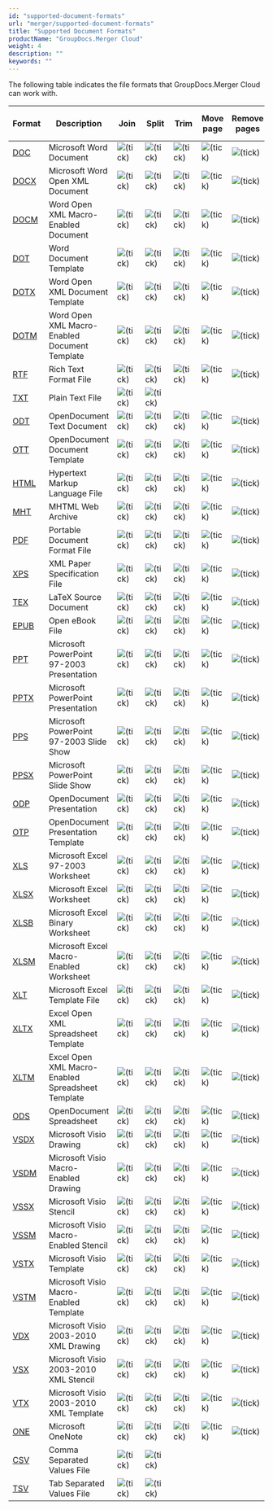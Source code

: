 ```yaml
---
id: "supported-document-formats"
url: "merger/supported-document-formats"
title: "Supported Document Formats"
productName: "GroupDocs.Merger Cloud"
weight: 4
description: ""
keywords: ""
---
```


The following table indicates the file formats that GroupDocs.Merger Cloud can work with.

|Format|Description|Join|Split|Trim|Move page|Remove pages|Swap pages|Change page orientation|Rotate pages
|---|---|---|---|---|---|---|---|---|---
|[DOC](https://wiki.fileformat.com/word-processing/doc/)|Microsoft Word Document| ![(tick)](merger/images/check.png) | ![(tick)](merger/images/check.png) | ![(tick)](merger/images/check.png) | ![(tick)](merger/images/check.png) | ![(tick)](merger/images/check.png) | ![(tick)](merger/images/check.png) | ![(tick)](merger/images/check.png) |
|[DOCX](https://wiki.fileformat.com/word-processing/docx/)|Microsoft Word Open XML Document| ![(tick)](merger/images/check.png) | ![(tick)](merger/images/check.png) | ![(tick)](merger/images/check.png) | ![(tick)](merger/images/check.png) | ![(tick)](merger/images/check.png) | ![(tick)](merger/images/check.png) | ![(tick)](merger/images/check.png) |
|[DOCM](https://wiki.fileformat.com/word-processing/docm/)|Word Open XML Macro-Enabled Document| ![(tick)](merger/images/check.png) | ![(tick)](merger/images/check.png) | ![(tick)](merger/images/check.png) | ![(tick)](merger/images/check.png) | ![(tick)](merger/images/check.png) | ![(tick)](merger/images/check.png) | ![(tick)](merger/images/check.png) |
|[DOT](https://wiki.fileformat.com/word-processing/dot/)|Word Document Template| ![(tick)](merger/images/check.png) | ![(tick)](merger/images/check.png) | ![(tick)](merger/images/check.png) | ![(tick)](merger/images/check.png) | ![(tick)](merger/images/check.png) | ![(tick)](merger/images/check.png) | ![(tick)](merger/images/check.png) |
|[DOTX](https://wiki.fileformat.com/word-processing/dotx/)|Word Open XML Document Template| ![(tick)](merger/images/check.png) | ![(tick)](merger/images/check.png) | ![(tick)](merger/images/check.png) | ![(tick)](merger/images/check.png) | ![(tick)](merger/images/check.png) | ![(tick)](merger/images/check.png) | ![(tick)](merger/images/check.png) |
|[DOTM](https://wiki.fileformat.com/word-processing/dotm/)|Word Open XML Macro-Enabled Document Template| ![(tick)](merger/images/check.png) | ![(tick)](merger/images/check.png) | ![(tick)](merger/images/check.png) | ![(tick)](merger/images/check.png) | ![(tick)](merger/images/check.png) | ![(tick)](merger/images/check.png) | ![(tick)](merger/images/check.png) |
|[RTF](https://wiki.fileformat.com/word-processing/rtf/)|Rich Text Format File| ![(tick)](merger/images/check.png) | ![(tick)](merger/images/check.png) | ![(tick)](merger/images/check.png) | ![(tick)](merger/images/check.png) | ![(tick)](merger/images/check.png) | ![(tick)](merger/images/check.png) | ![(tick)](merger/images/check.png) |
|[TXT](https://wiki.fileformat.com/word-processing/txt/)|Plain Text File| ![(tick)](merger/images/check.png) | ![(tick)](merger/images/check.png) | | | | | |
|[ODT](https://wiki.fileformat.com/word-processing/odt/)|OpenDocument Text Document| ![(tick)](merger/images/check.png) | ![(tick)](merger/images/check.png) | ![(tick)](merger/images/check.png) | ![(tick)](merger/images/check.png) | ![(tick)](merger/images/check.png) | ![(tick)](merger/images/check.png) | ![(tick)](merger/images/check.png) |
|[OTT](https://wiki.fileformat.com/word-processing/ott/)|OpenDocument Document Template| ![(tick)](merger/images/check.png) | ![(tick)](merger/images/check.png) | ![(tick)](merger/images/check.png) | ![(tick)](merger/images/check.png) | ![(tick)](merger/images/check.png) | ![(tick)](merger/images/check.png) | ![(tick)](merger/images/check.png) |
|[HTML](https://wiki.fileformat.com/web/html/)|Hypertext Markup Language File| ![(tick)](merger/images/check.png) | ![(tick)](merger/images/check.png) | ![(tick)](merger/images/check.png) | ![(tick)](merger/images/check.png) | ![(tick)](merger/images/check.png) | ![(tick)](merger/images/check.png) | ![(tick)](merger/images/check.png) |
|[MHT](https://wiki.fileformat.com/web/mhtml/)|MHTML Web Archive| ![(tick)](merger/images/check.png) | ![(tick)](merger/images/check.png) | ![(tick)](merger/images/check.png) | ![(tick)](merger/images/check.png) | ![(tick)](merger/images/check.png) | ![(tick)](merger/images/check.png) | ![(tick)](merger/images/check.png) |
|[PDF](https://wiki.fileformat.com/view/pdf/)|Portable Document Format File| ![(tick)](merger/images/check.png) | ![(tick)](merger/images/check.png) | ![(tick)](merger/images/check.png) | ![(tick)](merger/images/check.png) | ![(tick)](merger/images/check.png) | ![(tick)](merger/images/check.png) | ![(tick)](merger/images/check.png) | ![(tick)](merger/images/check.png) |
|[XPS](https://wiki.fileformat.com/page-description-language/xps/)|XML Paper Specification File| ![(tick)](merger/images/check.png) | ![(tick)](merger/images/check.png) | ![(tick)](merger/images/check.png) | ![(tick)](merger/images/check.png) | ![(tick)](merger/images/check.png) | ![(tick)](merger/images/check.png) | ![(tick)](merger/images/check.png) | ![(tick)](merger/images/check.png) |
|[TEX](https://wiki.fileformat.com/page-description-language/tex/)|LaTeX Source Document| ![(tick)](merger/images/check.png) | ![(tick)](merger/images/check.png) | ![(tick)](merger/images/check.png) | ![(tick)](merger/images/check.png) | ![(tick)](merger/images/check.png) | ![(tick)](merger/images/check.png) | ![(tick)](merger/images/check.png) | ![(tick)](merger/images/check.png) |
|[EPUB](https://wiki.fileformat.com/ebook/epub/)|Open eBook File| ![(tick)](merger/images/check.png) | ![(tick)](merger/images/check.png) | ![(tick)](merger/images/check.png) | ![(tick)](merger/images/check.png) | ![(tick)](merger/images/check.png) | ![(tick)](merger/images/check.png) | ![(tick)](merger/images/check.png) | ![(tick)](merger/images/check.png) |
|[PPT](https://wiki.fileformat.com/presentation/ppt/)|Microsoft PowerPoint 97-2003 Presentation| ![(tick)](merger/images/check.png) | ![(tick)](merger/images/check.png) | ![(tick)](merger/images/check.png) | ![(tick)](merger/images/check.png) | ![(tick)](merger/images/check.png) | ![(tick)](merger/images/check.png) | ![(tick)](merger/images/check.png) |
|[PPTX](https://wiki.fileformat.com/presentation/pptx/)|Microsoft PowerPoint Presentation| ![(tick)](merger/images/check.png) | ![(tick)](merger/images/check.png) | ![(tick)](merger/images/check.png) | ![(tick)](merger/images/check.png) | ![(tick)](merger/images/check.png) | ![(tick)](merger/images/check.png) | ![(tick)](merger/images/check.png) |
|[PPS](https://wiki.fileformat.com/presentation/pps/)|Microsoft PowerPoint 97-2003 Slide Show| ![(tick)](merger/images/check.png) | ![(tick)](merger/images/check.png) | ![(tick)](merger/images/check.png) | ![(tick)](merger/images/check.png) | ![(tick)](merger/images/check.png) | ![(tick)](merger/images/check.png) | ![(tick)](merger/images/check.png) |
|[PPSX](https://wiki.fileformat.com/presentation/ppsx/)|Microsoft PowerPoint Slide Show| ![(tick)](merger/images/check.png) | ![(tick)](merger/images/check.png) | ![(tick)](merger/images/check.png) | ![(tick)](merger/images/check.png) | ![(tick)](merger/images/check.png) | ![(tick)](merger/images/check.png) | ![(tick)](merger/images/check.png) |
|[ODP](https://wiki.fileformat.com/presentation/odp/)|OpenDocument Presentation| ![(tick)](merger/images/check.png) | ![(tick)](merger/images/check.png) | ![(tick)](merger/images/check.png) | ![(tick)](merger/images/check.png) | ![(tick)](merger/images/check.png) | ![(tick)](merger/images/check.png) | ![(tick)](merger/images/check.png) |
|[OTP](https://wiki.fileformat.com/presentation/otp/)|OpenDocument Presentation Template| ![(tick)](merger/images/check.png) | ![(tick)](merger/images/check.png) | ![(tick)](merger/images/check.png) | ![(tick)](merger/images/check.png) | ![(tick)](merger/images/check.png) | ![(tick)](merger/images/check.png) | ![(tick)](merger/images/check.png) |
|[XLS](https://wiki.fileformat.com/spreadsheet/xls/)|Microsoft Excel 97-2003 Worksheet| ![(tick)](merger/images/check.png) | ![(tick)](merger/images/check.png) | ![(tick)](merger/images/check.png) | ![(tick)](merger/images/check.png) | ![(tick)](merger/images/check.png) | ![(tick)](merger/images/check.png) | ![(tick)](merger/images/check.png) |
|[XLSX](https://wiki.fileformat.com/spreadsheet/xlsx/)|Microsoft Excel Worksheet| ![(tick)](merger/images/check.png) | ![(tick)](merger/images/check.png) | ![(tick)](merger/images/check.png) | ![(tick)](merger/images/check.png) | ![(tick)](merger/images/check.png) | ![(tick)](merger/images/check.png) | ![(tick)](merger/images/check.png) |
|[XLSB](https://wiki.fileformat.com/spreadsheet/xlsb/)|Microsoft Excel Binary Worksheet| ![(tick)](merger/images/check.png) | ![(tick)](merger/images/check.png) | ![(tick)](merger/images/check.png) | ![(tick)](merger/images/check.png) | ![(tick)](merger/images/check.png) | ![(tick)](merger/images/check.png) | ![(tick)](merger/images/check.png) |
|[XLSM](https://wiki.fileformat.com/spreadsheet/xlsm/)|Microsoft Excel Macro-Enabled Worksheet| ![(tick)](merger/images/check.png) | ![(tick)](merger/images/check.png) | ![(tick)](merger/images/check.png) | ![(tick)](merger/images/check.png) | ![(tick)](merger/images/check.png) | ![(tick)](merger/images/check.png) | ![(tick)](merger/images/check.png) |
|[XLT](https://wiki.fileformat.com/spreadsheet/xlt/)|Microsoft Excel Template File| ![(tick)](merger/images/check.png) | ![(tick)](merger/images/check.png) | ![(tick)](merger/images/check.png) | ![(tick)](merger/images/check.png) | ![(tick)](merger/images/check.png) | ![(tick)](merger/images/check.png) | ![(tick)](merger/images/check.png) |
|[XLTX](https://wiki.fileformat.com/spreadsheet/xltx/)|Excel Open XML Spreadsheet Template| ![(tick)](merger/images/check.png) | ![(tick)](merger/images/check.png) | ![(tick)](merger/images/check.png) | ![(tick)](merger/images/check.png) | ![(tick)](merger/images/check.png) | ![(tick)](merger/images/check.png) | ![(tick)](merger/images/check.png) |
|[XLTM](https://wiki.fileformat.com/spreadsheet/xltm/)|Excel Open XML Macro-Enabled Spreadsheet Template| ![(tick)](merger/images/check.png) | ![(tick)](merger/images/check.png) | ![(tick)](merger/images/check.png) | ![(tick)](merger/images/check.png) | ![(tick)](merger/images/check.png) | ![(tick)](merger/images/check.png) | ![(tick)](merger/images/check.png) |
|[ODS](https://wiki.fileformat.com/spreadsheet/ods/)|OpenDocument Spreadsheet| ![(tick)](merger/images/check.png) | ![(tick)](merger/images/check.png) | ![(tick)](merger/images/check.png) | ![(tick)](merger/images/check.png) | ![(tick)](merger/images/check.png) | ![(tick)](merger/images/check.png) | ![(tick)](merger/images/check.png) |
|[VSDX](https://wiki.fileformat.com/image/vsdx/)|Microsoft Visio Drawing| ![(tick)](merger/images/check.png) | ![(tick)](merger/images/check.png) | ![(tick)](merger/images/check.png) | ![(tick)](merger/images/check.png) | ![(tick)](merger/images/check.png) | ![(tick)](merger/images/check.png) | ![(tick)](merger/images/check.png) |
|[VSDM](https://wiki.fileformat.com/image/vsdm/)|Microsoft Visio Macro-Enabled Drawing| ![(tick)](merger/images/check.png) | ![(tick)](merger/images/check.png) | ![(tick)](merger/images/check.png) | ![(tick)](merger/images/check.png) | ![(tick)](merger/images/check.png) | ![(tick)](merger/images/check.png) | ![(tick)](merger/images/check.png) |
|[VSSX](https://wiki.fileformat.com/image/vssx/)|Microsoft Visio Stencil| ![(tick)](merger/images/check.png) | ![(tick)](merger/images/check.png) | ![(tick)](merger/images/check.png) | ![(tick)](merger/images/check.png) | ![(tick)](merger/images/check.png) | ![(tick)](merger/images/check.png) | ![(tick)](merger/images/check.png) |
|[VSSM](https://wiki.fileformat.com/image/vssm/)|Microsoft Visio Macro-Enabled Stencil| ![(tick)](merger/images/check.png) | ![(tick)](merger/images/check.png) | ![(tick)](merger/images/check.png) | ![(tick)](merger/images/check.png) | ![(tick)](merger/images/check.png) | ![(tick)](merger/images/check.png) | ![(tick)](merger/images/check.png) |
|[VSTX](https://wiki.fileformat.com/image/vstx/)|Microsoft Visio Template| ![(tick)](merger/images/check.png) | ![(tick)](merger/images/check.png) | ![(tick)](merger/images/check.png) | ![(tick)](merger/images/check.png) | ![(tick)](merger/images/check.png) | ![(tick)](merger/images/check.png) | ![(tick)](merger/images/check.png) |
|[VSTM](https://wiki.fileformat.com/image/vstm/)|Microsoft Visio Macro-Enabled Template| ![(tick)](merger/images/check.png) | ![(tick)](merger/images/check.png) | ![(tick)](merger/images/check.png) | ![(tick)](merger/images/check.png) | ![(tick)](merger/images/check.png) | ![(tick)](merger/images/check.png) | ![(tick)](merger/images/check.png) |
|[VDX](https://wiki.fileformat.com/image/vdx/)|Microsoft Visio 2003-2010 XML Drawing| ![(tick)](merger/images/check.png) | ![(tick)](merger/images/check.png) | ![(tick)](merger/images/check.png) | ![(tick)](merger/images/check.png) | ![(tick)](merger/images/check.png) | ![(tick)](merger/images/check.png) | ![(tick)](merger/images/check.png) |
|[VSX](https://wiki.fileformat.com/image/vsx/)|Microsoft Visio 2003-2010 XML Stencil| ![(tick)](merger/images/check.png) | ![(tick)](merger/images/check.png) | ![(tick)](merger/images/check.png) | ![(tick)](merger/images/check.png) | ![(tick)](merger/images/check.png) | ![(tick)](merger/images/check.png) | ![(tick)](merger/images/check.png) |
|[VTX](https://wiki.fileformat.com/image/vtx/)|Microsoft Visio 2003-2010 XML Template| ![(tick)](merger/images/check.png) | ![(tick)](merger/images/check.png) | ![(tick)](merger/images/check.png) | ![(tick)](merger/images/check.png) | ![(tick)](merger/images/check.png) | ![(tick)](merger/images/check.png) | ![(tick)](merger/images/check.png) |
|[ONE](https://wiki.fileformat.com/note-taking/one/)|Microsoft OneNote| ![(tick)](merger/images/check.png) | ![(tick)](merger/images/check.png) | ![(tick)](merger/images/check.png) | ![(tick)](merger/images/check.png) | ![(tick)](merger/images/check.png) | ![(tick)](merger/images/check.png) | ![(tick)](merger/images/check.png) |
|[CSV](https://wiki.fileformat.com/spreadsheet/csv/)|Comma Separated Values File| ![(tick)](merger/images/check.png) | ![(tick)](merger/images/check.png) | | | | | |
|[TSV](https://wiki.fileformat.com/spreadsheet/tsv/)|Tab Separated Values File| ![(tick)](merger/images/check.png) | ![(tick)](merger/images/check.png) | | | | | |

